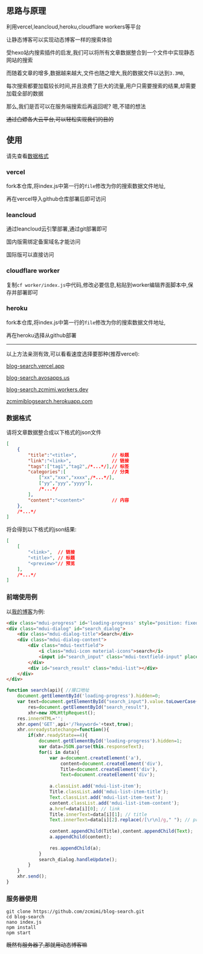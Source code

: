 ## 思路与原理

利用vercel,leancloud,heroku,cloudflare workers等平台

让静态博客可以实现动态博客一样的搜索体验

受hexo站内搜索插件的启发,我们可以将所有文章数据整合到一个文件中实现静态网站的搜索

而随着文章的增多,数据越来越大,文件也随之增大,我的数据文件以达到`3.3MB`,

每次搜索都要加载较长时间,并且浪费了巨大的流量,用户只需要搜索的结果,却需要加载全部的数据

那么,我们是否可以在服务端搜索后再返回呢? 嗯,不错的想法

~~通过白嫖各大云平台,可以轻松实现我们的目的~~

## 使用

请先查看[数据格式](#数据格式)

### vercel

fork本仓库,将index.js中第一行的`file`修改为你的搜索数据文件地址,

再在vercel导入github仓库部署后即可访问

### leancloud

通过leancloud云引擎部署,通过git部署即可

国内版需绑定备案域名才能访问

国际版可以直接访问

### cloudflare worker

复制`cf worker/index.js`中代码,修改必要信息,粘贴到worker编辑界面脚本中,保存并部署即可

### heroku

fork本仓库,将index.js中第一行的`file`修改为你的搜索数据文件地址,

再在heroku选择从github部署

---

以上方法亲测有效,可以看看速度选择要那种(推荐vercel):

[blog-search.vercel.app](https://blog-search.vercel.app
)

[blog-search.avosapps.us](https://blog-search.avosapps.us)

[blog-search.zcmimi.workers.dev](https://blog-search.zcmimi.workers.dev/)

[zcmimiblogsearch.herokuapp.com](https://zcmimiblogsearch.herokuapp.com/)

### 数据格式

请将文章数据整合成以下格式的json文件

```json
[
    {
        "title":"<title>",             // 标题
        "link":"<link>",               // 链接
        "tags":["tag1","tag2",/*...*/],// 标签
        "categories":[                 // 分类
            ["xx","xxx","xxxx",/*...*/],
            ["yy","yyy","yyyy"],
            /*...*/
        ],
        "content":"<content>"          // 内容
    },
    /*...*/
]
```

将会得到以下格式的json结果:

```json
[
    [
        "<link>",  // 链接
        "<title>", // 标题
        "<preview>"// 预览
    ],
    /*...*/
]
```

### 前端使用例

以[我的博客](https://blog.zcmimi.top)为例:

```html
<div class="mdui-progress" id='loading-progress' style="position: fixed;top:0;z-index: 999999;"><div class="mdui-progress-indeterminate"></div></div>
<div class="mdui-dialog" id="search_dialog">
    <div class="mdui-dialog-title">Search</div>
    <div class="mdui-dialog-content">
        <div class="mdui-textfield">
            <i class="mdui-icon material-icons">search</i>
            <input id="search_input" class="mdui-textfield-input" placeholder="搜索">
        </div>
        <div id="search_result" class="mdui-list"></div>
    </div>
</div>
```

```javascript
function search(api){ //接口地址
    document.getElementById('loading-progress').hidden=0;
    var text=document.getElementById("search_input").value.toLowerCase(),
        res=document.getElementById("search_result"),
        xhr=new XMLHttpRequest();
    res.innerHTML='';
    xhr.open('GET',api+'/?keyword='+text,true);
    xhr.onreadystatechange=function(){
        if(xhr.readyState==4){
            document.getElementById('loading-progress').hidden=1;
            var data=JSON.parse(this.responseText);
            for(i in data){
                var a=document.createElement('a'),
                    content=document.createElement('div'),
                    Title=document.createElement('div'),
                    Text=document.createElement('div');
                
                a.classList.add('mdui-list-item');
                Title.classList.add('mdui-list-item-title');
                Text.classList.add('mdui-list-item-text');
                content.classList.add('mdui-list-item-content');
                a.href=data[i][0]; // link
                Title.innerText=data[i][1]; // title
                Text.innerText=data[i][2].replace(/[\r\n]/g," "); // preview
                
                content.appendChild(Title),content.appendChild(Text);
                a.appendChild(content);
                
                res.appendChild(a);
            }
            search_dialog.handleUpdate();
        }
    }
    xhr.send();
}
```

### 服务器使用

```shell
git clone https://github.com/zcmimi/blog-search.git
cd blog-search
nano index.js
npm install
npm start
```

~~既然有服务器了,那就用动态博客嘛~~